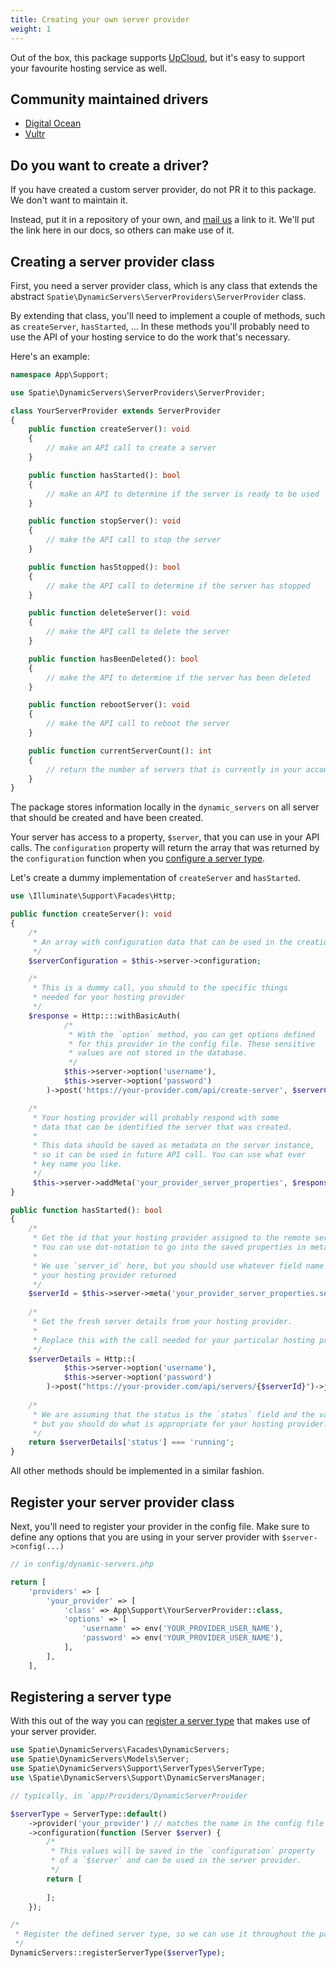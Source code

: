 ```yaml
---
title: Creating your own server provider
weight: 1
---
```



Out of the box, this package supports [UpCloud](https://upcloud.com), but it's easy to support your favourite hosting service as well.

## Community maintained drivers

- [Digital Ocean](https://github.com/sidis405/laravel-dynamic-servers-digital-ocean)
- [Vultr](https://github.com/AbdullahFaqeir/laravel-dynamic-servers-vultr)

## Do you want to create a driver?

If you have created a custom server provider, do not PR it to this package. We don't want to maintain it.

Instead, put it in a repository of your own, and [mail us](mailto:info@spatie.be) a link to it. We'll put the link here in our docs, so others can make use of it.

## Creating a server provider class

First, you need a server provider class, which is any class that extends the abstract `Spatie\DynamicServers\ServerProviders\ServerProvider` class. 

By extending that class, you'll need to implement a couple of methods,
such as `createServer`, `hasStarted`, ... In these methods you'll probably need to use the API of your hosting service to do the work that's necessary.

Here's an example:

```php
namespace App\Support;

use Spatie\DynamicServers\ServerProviders\ServerProvider;

class YourServerProvider extends ServerProvider
{
    public function createServer(): void
    {
        // make an API call to create a server 
    }

    public function hasStarted(): bool
    {
        // make an API to determine if the server is ready to be used
    }

    public function stopServer(): void
    {
        // make the API call to stop the server
    }

    public function hasStopped(): bool
    {
        // make the API call to determine if the server has stopped
    }

    public function deleteServer(): void
    {
        // make the API call to delete the server
    }

    public function hasBeenDeleted(): bool
    {
        // make the API to determine if the server has been deleted
    }

    public function rebootServer(): void
    {
        // make the API call to reboot the server
    }

    public function currentServerCount(): int
    {
        // return the number of servers that is currently in your account
    }
}
```

The package stores information locally in the `dynamic_servers` on all server that should be created and have been created.

Your server has access to a property, `$server`, that you can use in your API calls. The `configuration` property will return the array that was returned by the `configuration` function when you [configure a server type](/docs/laravel-dynamic-servers/v1/basic-usage/configuring-your-first-server-type).

Let's create a dummy implementation of `createServer` and `hasStarted`.

```php
use \Illuminate\Support\Facades\Http;

public function createServer(): void
{
    /*
     * An array with configuration data that can be used in the creation call
     */
    $serverConfiguration = $this->server->configuration;

    /*
     * This is a dummy call, you should to the specific things
     * needed for your hosting provider
     */
    $response = Http::::withBasicAuth(
            /*
             * With the `option` method, you can get options defined 
             * for this provider in the config file. These sensitive
             * values are not stored in the database.
             */
            $this->server->option('username'),
            $this->server->option('password')
        )->post('https://your-provider.com/api/create-server', $serverConfiguration);

    /*
     * Your hosting provider will probably respond with some
     * data that can be identified the server that was created.
     * 
     * This data should be saved as metadata on the server instance,
     * so it can be used in future API call. You can use what ever
     * key name you like.
     */
     $this->server->addMeta('your_provider_server_properties', $response->toArray());
}

public function hasStarted(): bool
{
    /*
     * Get the id that your hosting provider assigned to the remote server.
     * You can use dot-notation to go into the saved properties in meta.
     * 
     * We use `server_id` here, but you should use whatever field name
     * your hosting provider returned
     */
    $serverId = $this->server->meta('your_provider_server_properties.server_id');
    
    /*
     * Get the fresh server details from your hosting provider.
     * 
     * Replace this with the call needed for your particular hosting provider
     */
    $serverDetails = Http::(
            $this->server->option('username'),
            $this->server->option('password')
        )->post("https://your-provider.com/api/servers/{$serverId}")->json();
    
    /*
     * We are assuming that the status is the `status` field and the value is `running`,
     * but you should do what is appropriate for your hosting provider.
     */
    return $serverDetails['status'] === 'running';
}
```

All other methods should be implemented in a similar fashion.

## Register your server provider class

Next, you'll need to register your provider in the config file. Make sure to define any options that you are using in your server provider with `$server->config(...)`

```php
// in config/dynamic-servers.php

return [
    'providers' => [
        'your_provider' => [
            'class' => App\Support\YourServerProvider::class,
            'options' => [
                'username' => env('YOUR_PROVIDER_USER_NAME'),
                'password' => env('YOUR_PROVIDER_USER_NAME'),
            ],
        ],
    ],
```

## Registering a server type

With this out of the way you can [register a server type](/docs/laravel-dynamic-servers/v1/basic-usage/configuring-your-first-server-type) that makes use of your server provider.

```php
use Spatie\DynamicServers\Facades\DynamicServers;
use Spatie\DynamicServers\Models\Server;
use Spatie\DynamicServers\Support\ServerTypes\ServerType;
use \Spatie\DynamicServers\Support\DynamicServersManager;

// typically, in `app/Providers/DynamicServerProvider

$serverType = ServerType::default()
    ->provider('your_provider') // matches the name in the config file 
    ->configuration(function (Server $server) {
        /*
         * This values will be saved in the `configuration` property
         * of a `$server` and can be used in the server provider.
         */
        return [
            
        ];
    });

/*
 * Register the defined server type, so we can use it throughout the package
 */    
DynamicServers::registerServerType($serverType);
```
